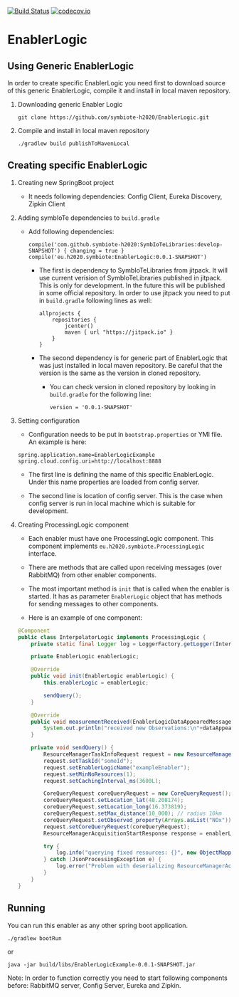 [![Build Status](https://api.travis-ci.org/symbiote-h2020/EnablerLogic.svg?branch=staging)](https://api.travis-ci.org/symbiote-h2020/EnablerLogic)
[![codecov.io](https://codecov.io/github/symbiote-h2020/EnablerLogic/branch/staging/graph/badge.svg)](https://codecov.io/github/symbiote-h2020/EnablerLogic)

# EnablerLogic

## Using Generic EnablerLogic

In order to create specific EnablerLogic you need first to download source of this generic EnablerLogic, compile it
and install in local maven repository.

1. Downloading generic Enabler Logic

	``git clone https://github.com/symbiote-h2020/EnablerLogic.git``

2. Compile and install in local maven repository

	``./gradlew build publishToMavenLocal``

## Creating specific EnablerLogic

1. Creating new SpringBoot project

	- It needs following dependencies: Config Client, Eureka Discovery, Zipkin Client

2. Adding symbIoTe dependencies to `build.gradle`

	- Add following dependencies:

		``compile('com.github.symbiote-h2020:SymbIoTeLibraries:develop-SNAPSHOT') { changing = true }``
		``compile('eu.h2020.symbiote:EnablerLogic:0.0.1-SNAPSHOT')``

		- The first is dependency to SymbIoTeLibraries from jitpack. It will use current verision of SymbIoTeLibraries published in jitpack. This is only for development. In the future this will be published in some official repository. In order to use jitpack you need to put in `build.gradle` following lines as well:

			```
			allprojects {
				repositories {
					jcenter()
					maven { url "https://jitpack.io" }
				}
			}
			```

		- The second dependency is for generic part of EnablerLogic that was just installed in local maven repository. Be careful that the version is the same as the version in cloned repository.

			- You can check version in cloned repository by looking in `build.gradle` for the following line:

				``version = '0.0.1-SNAPSHOT'``

3. Setting configuration

	- Configuration needs to be put in `bootstrap.properties` or YMl file. An example is here:

	```
	spring.application.name=EnablerLogicExample
	spring.cloud.config.uri=http://localhost:8888
	```

	- The first line is defining the name of this specific EnablerLogic. Under this name properties are loaded from config server.

	- The second line is location of config server. This is the case when config server is run in local machine which is suitable for development.

4. Creating ProcessingLogic component

	- Each enabler must have one ProcessingLogic component. This component implements `eu.h2020.symbiote.ProcessingLogic` interface.

	- There are methods that are called upon receiving messages (over RabbitMQ) from other enabler components.

	- The most important method is `init` that is called when the enabler is started. It has as parameter `EnablerLogic` object that has methods for sending messages to other components.

	- Here is an example of one component:

	```java
	@Component
	public class InterpolatorLogic implements ProcessingLogic {
		private static final Logger log = LoggerFactory.getLogger(InterpolatorLogic.class);

		private EnablerLogic enablerLogic;

		@Override
		public void init(EnablerLogic enablerLogic) {
			this.enablerLogic = enablerLogic;

			sendQuery();
		}

		@Override
		public void measurementReceived(EnablerLogicDataAppearedMessage dataAppeared) {
			System.out.println("received new Observations:\n"+dataAppeared);
		}

		private void sendQuery() {
			ResourceManagerTaskInfoRequest request = new ResourceManagerTaskInfoRequest();
			request.setTaskId("someId");
			request.setEnablerLogicName("exampleEnabler");
			request.setMinNoResources(1);
			request.setCachingInterval_ms(3600L);

			CoreQueryRequest coreQueryRequest = new CoreQueryRequest();
			coreQueryRequest.setLocation_lat(48.208174);
			coreQueryRequest.setLocation_long(16.373819);
			coreQueryRequest.setMax_distance(10_000); // radius 10km
			coreQueryRequest.setObserved_property(Arrays.asList("NOx"));
			request.setCoreQueryRequest(coreQueryRequest);
			ResourceManagerAcquisitionStartResponse response = enablerLogic.queryResourceManager(request);

			try {
				log.info("querying fixed resources: {}", new ObjectMapper().writeValueAsString(response));
			} catch (JsonProcessingException e) {
				log.error("Problem with deserializing ResourceManagerAcquisitionStartResponse", e);
			}
		}
	}
	```

## Running

You can run this enabler as any other spring boot application.

``./gradlew bootRun``

or

``java -jar build/libs/EnablerLogicExample-0.0.1-SNAPSHOT.jar``

Note: In order to function correctly you need to start following components before: RabbitMQ server, Config Server, Eureka and Zipkin.
